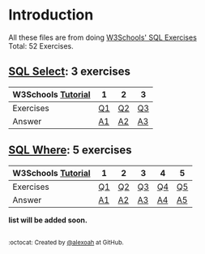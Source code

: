 # Introduction
All these files are from doing [W3Schools' SQL Exercises](https://www.w3schools.com/sql/exercise.asp)  
Total: 52 Exercises.

## [SQL Select](./SQL-Select): 3 exercises
| W3Schools [Tutorial](https://www.w3schools.com/sql/sql_select.asp) | 1 | 2 | 3 |
| :--- | --- | --- | --- |
| Exercises | [Q1](https://www.w3schools.com/sql/exercise.asp?filename=exercise_select1) | [Q2](https://www.w3schools.com/sql/exercise.asp?filename=exercise_select2) | [Q3](https://www.w3schools.com/sql/exercise.asp?filename=exercise_select3) |
| Answer | [A1](./SQL-Select/sqlSelectE1.sql) | [A2](./SQL-Select/sqlSelectE2.sql) | [A3](./SQL-Select/sqlSelectE3.sql) |

## [SQL Where](./SQL-Where): 5 exercises
| W3Schools [Tutorial](https://www.w3schools.com/sql/sql_where.asp) | 1 | 2 | 3 | 4 | 5 |
| :--- | --- | --- | --- | --- | --- |
| Exercises | [Q1](https://www.w3schools.com/sql/exercise.asp?filename=exercise_where1) | [Q2](https://www.w3schools.com/sql/exercise.asp?filename=exercise_where2) | [Q3](https://www.w3schools.com/sql/exercise.asp?filename=exercise_where3) | [Q4](https://www.w3schools.com/sql/exercise.asp?filename=exercise_where4) | [Q5](https://www.w3schools.com/sql/exercise.asp?filename=exercise_where5) |
| Answer | [A1](./SQL-Where/sqlWhereE1.sql) | [A2](./SQL-Where/sqlWhereE2.sql) | [A3](./SQL-Where/sqlWhereE3.sql) | [A4](./SQL-Where/sqlWhereE4.sql) | [A5](./SQL-Where/sqlWhereE5.sql) |

    
**list will be added soon.**

##
<sup>:octocat: Created by [@alexoah](http://github.com/alexoah) at GitHub.</sup>
